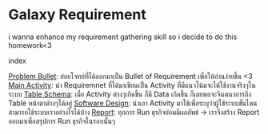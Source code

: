 # Galaxy Requirement

i wanna enhance my requirement gathering skill so i decide to do this homework<3

index

[Problem Bullet](https://github.com/rachataptnn/galaxy_requirements/blob/main/exam-01-spaceship-repair-center/01-problemBullets.md): ย่อยโจทย์ที่ได้ออกมาเป็น Bullet of Requirement เพื่อให้อ่านง่ายขึ้น <3
[Main Activity](https://github.com/rachataptnn/galaxy_requirements/blob/main/exam-01-spaceship-repair-center/02-mainActivity.md): นำ Requiremnet ที่ได้มาเขียนเป็น Activity ที่มีแนวโน้มจะได้ใช้งานจริงๆในระบบ
[Table Schema](https://github.com/rachataptnn/galaxy_requirements/blob/main/exam-01-spaceship-repair-center/03-table-schema.md): เมื่อ Activity ต่างๆเกิดขึ้น ก็มี Data เกิดขึ้น ก็เลยพอจะจินตนาการถึง Table หน้าตาต่างๆได้อยู่
[Software Design](https://github.com/rachataptnn/galaxy_requirements/blob/main/exam-01-spaceship-repair-center/04-software-design.md): นำเอา Activity มาใช้เพื่อระบุว่าผู้ใช้ระบบขั้นไหนสามารถใช้ระบบเราอย่างไรได้บ้าง
[Report](https://github.com/rachataptnn/galaxy_requirements/blob/main/exam-01-spaceship-repair-center/05-reports.md): ทุกการ Run ธุรกิจย่อมมีผลลัพธ์ -> เราจึงสร้าง Report ออกมาเพื่อสรุปการ Run ธุรกิจในรอบนั้นๆ

